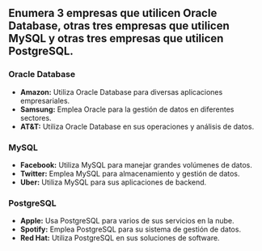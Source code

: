 ## Enumera 3 empresas que utilicen Oracle Database, otras tres empresas que utilicen MySQL y otras tres empresas que utilicen PostgreSQL.

### Oracle Database
* __Amazon:__ Utiliza Oracle Database para diversas aplicaciones empresariales.
* __Samsung:__ Emplea Oracle para la gestión de datos en diferentes sectores.
* __AT&T:__ Utiliza Oracle Database en sus operaciones y análisis de datos. 
### MySQL
* __Facebook:__ Utiliza MySQL para manejar grandes volúmenes de datos.
* __Twitter:__ Emplea MySQL para almacenamiento y gestión de datos.
* __Uber:__ Utiliza MySQL para sus aplicaciones de backend.
### PostgreSQL
* __Apple:__ Usa PostgreSQL para varios de sus servicios en la nube.
* __Spotify:__ Emplea PostgreSQL para su sistema de gestión de datos.
* __Red Hat:__ Utiliza PostgreSQL en sus soluciones de software.